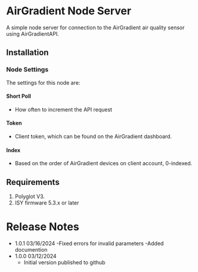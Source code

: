 
# AirGradient Node Server

A simple node server for connection to the AirGradient air quality sensor using AirGradientAPI.

## Installation


### Node Settings
The settings for this node are:

#### Short Poll
   * How often to increment the API request
#### Token
   * Client token, which can be found on the AirGradient dashboard.

#### Index
   * Based on the order of AirGradient devices on client account, 0-indexed.


## Requirements

1. Polyglot V3.
2. ISY firmware 5.3.x or later

# Release Notes

- 1.0.1 03/16/2024
   -Fixed errors for invalid parameters
   -Added documention
- 1.0.0 03/12/2024
   - Initial version published to github
